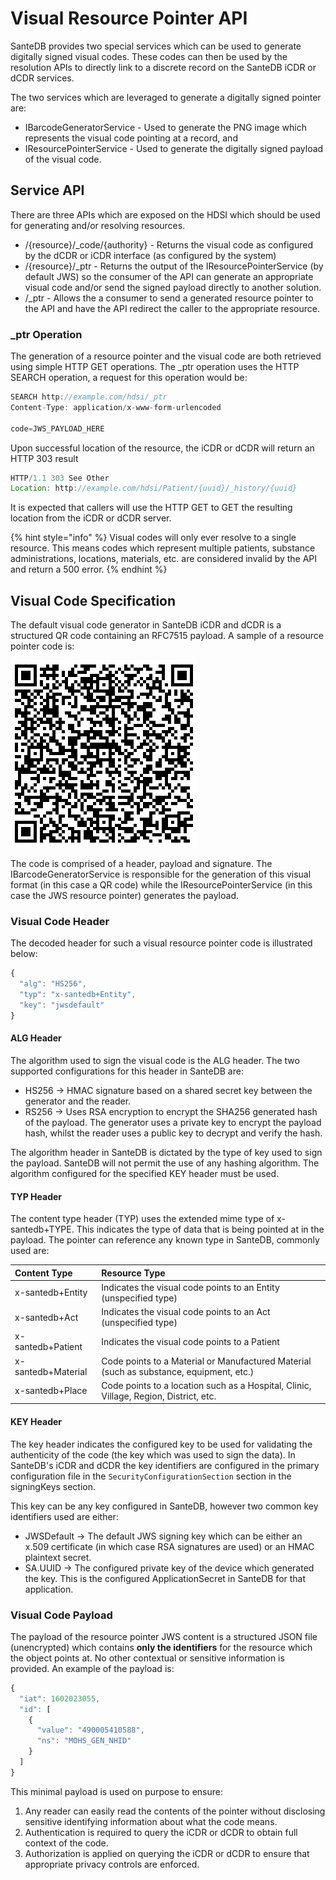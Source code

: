 # Visual Resource Pointer API

SanteDB provides two special services which can be used to generate digitally signed visual codes. These codes can then be used by the resolution APIs to directly link to a discrete record on the SanteDB iCDR or dCDR services.

The two services which are leveraged to generate a digitally signed pointer are:

* IBarcodeGeneratorService - Used to generate the PNG image which represents the visual code pointing at a record, and
* IResourcePointerService - Used to generate the digitally signed payload of the visual code.

## Service API

There are three APIs which are exposed on the HDSI which should be used for generating and/or resolving resources.

* /{resource}/\_code/{authority} - Returns the visual code as configured by the dCDR or iCDR interface \(as configured by the system\)
* /{resource}/\_ptr - Returns the output of the IResourcePointerService \(by default JWS\) so the consumer of the API can generate an appropriate visual code and/or send the signed payload directly to another solution.
* /\_ptr - Allows the a consumer to send a generated resource pointer to the API and have the API redirect the caller to the appropriate resource.

### \_ptr Operation

The generation of a resource pointer and the visual code are both retrieved using simple HTTP GET operations. The \_ptr operation uses the HTTP SEARCH operation, a request for this operation would be:

```javascript
SEARCH http://example.com/hdsi/_ptr
Content-Type: application/x-www-form-urlencoded

code=JWS_PAYLOAD_HERE
```

Upon successful location of the resource, the iCDR or dCDR will return an HTTP 303 result

```javascript
HTTP/1.1 303 See Other
Location: http://example.com/hdsi/Patient/{uuid}/_history/{uuid}
```

It is expected that callers will use the HTTP GET to GET the resulting location from the iCDR or dCDR server.

{% hint style="info" %}
Visual codes will only ever resolve to a single resource. This means codes which represent multiple patients, substance administrations, locations, materials, etc. are considered invalid by the API and return a 500 error.
{% endhint %}

## Visual Code Specification 

The default visual code generator in SanteDB iCDR and dCDR is a structured QR code containing an RFC7515 payload. A sample of a resource pointer code is:

![](../../../../.gitbook/assets/image%20%28163%29.png)

The code is comprised of a header, payload and signature. The IBarcodeGeneratorService is responsible for the generation of this visual format \(in this case a QR code\) while the IResourcePointerService \(in this case the JWS resource pointer\) generates the payload.

### Visual Code Header

The decoded header for such a visual resource pointer code is illustrated below:

```javascript
{
  "alg": "HS256",
  "typ": "x-santedb+Entity",
  "key": "jwsdefault"
}
```

#### ALG Header

The algorithm used to sign the visual code is the ALG header. The two supported configurations for this header in SanteDB are:

* HS256 -&gt; HMAC signature based on a shared secret key between the generator and the reader.
* RS256 -&gt; Uses RSA encryption to encrypt the SHA256 generated hash of the payload. The generator uses a private key to encrypt the payload hash, whilst the reader uses a public key to decrypt and verify the hash.

The algorithm header in SanteDB is dictated by the type of key used to sign the payload. SanteDB will not permit the use of any hashing algorithm. The algorithm configured for the specified KEY header must be used.

#### TYP Header

The content type header \(TYP\) uses the extended mime type of x-santedb+TYPE. This indicates the type of data that is being pointed at in the payload. The pointer can reference any known type in SanteDB, commonly used are:

| Content Type | Resource Type |
| :--- | :--- |
| x-santedb+Entity | Indicates the visual code points to an Entity \(unspecified type\) |
| x-santedb+Act | Indicates the visual code points to an Act \(unspecified type\) |
| x-santedb+Patient | Indicates the visual code points to a Patient |
| x-santedb+Material | Code points to a Material or Manufactured Material \(such as substance, equipment, etc.\) |
| x-santedb+Place | Code points to a location such as a Hospital, Clinic, Village, Region, District, etc. |

#### KEY Header

The key header indicates the configured key to be used for validating the authenticity of the code \(the key which was used to sign the data\). In SanteDB's iCDR and dCDR the key identifiers are configured in the primary configuration file in the `SecurityConfigurationSection` section in the signingKeys section. 

This key can be any key configured in SanteDB, however two common key identifiers used are either:

* JWSDefault -&gt; The default JWS signing key which can be either an x.509 certificate \(in which case RSA signatures are used\) or an HMAC plaintext secret.
* SA.UUID -&gt; The configured private key of the device which generated the key. This is the configured ApplicationSecret in SanteDB for that application.

### Visual Code Payload

The payload of the resource pointer JWS content is a structured JSON file \(unencrypted\) which contains **only the identifiers** for the resource which the object points at. No other contextual or sensitive information is provided. An example of the payload is:

```javascript
{
  "iat": 1602023055,
  "id": [
    {
      "value": "490005410588",
      "ns": "MOHS_GEN_NHID"
    }
  ]
}
```

This minimal payload is used on purpose to ensure:

1. Any reader can easily read the contents of the pointer without disclosing sensitive identifying information about what the code means.
2. Authentication is required to query the iCDR or dCDR to obtain full context of the code.
3. Authorization is applied on querying the iCDR or dCDR to ensure that appropriate privacy controls are enforced.




